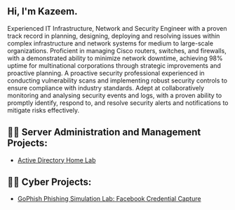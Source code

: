 ## Hi, I'm Kazeem. 
Experienced IT Infrastructure, Network and Security Engineer with a proven track record in planning,
designing, deploying and resolving issues within complex infrastructure and network systems for
medium to large-scale organizations. Proficient in managing Cisco routers, switches, and firewalls,
with a demonstrated ability to minimize network downtime, achieving 98% uptime for multinational
corporations through strategic improvements and proactive planning. A proactive security
professional experienced in conducting vulnerability scans and implementing robust security controls
to ensure compliance with industry standards. Adept at collaboratively monitoring and analysing
security events and logs, with a proven ability to promptly identify, respond to, and resolve security
alerts and notifications to mitigate risks effectively.

<h2>👨‍💻 Server Administration and Management Projects:</h2>

  - [Active Directory Home Lab](https://github.com/Kazeemilori/Active-Directory-Home-Lab)


<h2>👨‍💻 Cyber Projects:</h2>

  - [GoPhish Phishing Simulation Lab: Facebook Credential Capture](https://github.com/Kazeemilori/xxx)
